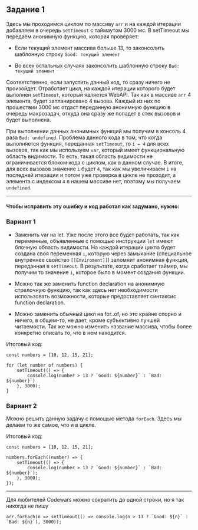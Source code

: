 ## Задание 1

Здесь мы проходимся циклом по массиву `arr` и на каждой итерации добавляем в очередь `setTimeout` с таймаутом 3000 мс. В setTimeout мы передаем анонимную функцию, которая проверяет:

* Если текущий элемент массива больше 13, то законсолить шаблонную строку `Good: текущий элемент`

* Во всех остальных случаях законсолить шаблонную строку `Bad: текущий элемент`

Соответственно, если запустить данный код, то сразу ничего не произойдет. Отработает цикл, на каждой итерации которого будет выполнен `setTimeout`, который является WebAPI. Так как в массиве `arr` 4 элемента, будет запланировано 4 вызова. Каждый из них по прошествии 3000 мс отдаст переданную анонимную функцию в очередь макрозадач, откуда она сразу же попадет в стек вызовов и будет выполнена.

При выполнении данных анонимных функций мы получим в консоль 4 раза `Bad: undefined`. Проблема данного кода в том, что когда выполняется функция, переданная `setTimeout`, то `i = 4` для всех вызовов, так как мы используем `var`, который имеет функциональную область видимости. То есть, такая область видимости не ограничивается блоком кода с циклом, как в данном случае. В итоге, для всех вызовов значение `i` будет `4`, так как мы увеличиваем `i` на последней итерации и потом уже проверка в цикле не проходит, а элемента с индексом `4` в нашем массиве нет, поэтому мы получаем `undefined`.

---

#### Чтобы исправить эту ошибку и код работал как задумано, нужно:

### Вариант 1

* Заменить var на let. Уже после этого все будет работать, так как переменные, объявленные с помощью инструкции `let` имеют блочную область видимости. На каждой итерации цикла будет создана своя переменная `i`, которую через замыкание (специальное внутреннее свойство `[[Enviroment]]`) запомнит анонимная функция, переданная в `setTimeout`. В результате, когда сработает таймер, мы получим то значение `i`, которое было в момент создания функции.

* Можно так же заменить function declaration на анонимную стрелочную функцию, так как здесь нет необходимости использовать возможности, которые предоставляет синтаксис function declaration.

* Можно заменить обычный цикл на for..of, но это крайне спорно и ничего, в общем-то, не дает, кроме субъективно лучшей читаемости. Так же можно изменить название массива, чтобы более конкретно описать то, что в нем находится.

Итоговый код:

```
const numbers = [10, 12, 15, 21];

for (let number of numbers) {
    setTimeout(() => {
        console.log(number > 13 ? `Good: ${number}` : `Bad: ${number}`)
    }, 3000);
}
```



### Вариант 2

Можно решить данную задачу с помощью метода `forEach`. Здесь мы делаем то же самое, что и в цикле.

Итоговый код:

```
const numbers = [10, 12, 15, 21];

numbers.forEach((number) => {
    setTimeout(() => {
        console.log(number > 13 ? `Good: ${number}` : `Bad: ${number}`);
    }, 3000);
});
```

---

Для любителей Codewars можно сократить до одной строки, но я так никогда не пишу

```
arr.forEach(n => setTimeout(() => console.log(n > 13 ? `Good: ${n}` : `Bad: ${n}`), 3000));
```
